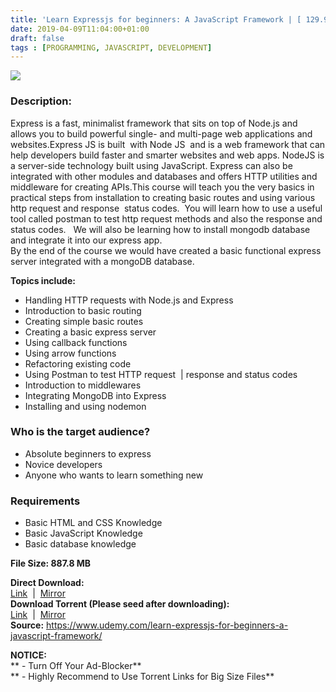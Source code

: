 ```yaml
---
title: 'Learn Expressjs for beginners: A JavaScript Framework | [ 129.99$ Course For Free]'
date: 2019-04-09T11:04:00+01:00
draft: false
tags : [PROGRAMMING, JAVASCRIPT, DEVELOPMENT]
---
```


[![](https://2.bp.blogspot.com/-HOKpKsOu4x8/XKxtTBgmwBI/AAAAAAAABbQ/vtTOagz1J8kQI9amBxPZrz5-lNeZIENSgCLcBGAs/s640/Learn-Expressjs-for-beginners-A-JavaScript-Framework.jpg)](https://2.bp.blogspot.com/-HOKpKsOu4x8/XKxtTBgmwBI/AAAAAAAABbQ/vtTOagz1J8kQI9amBxPZrz5-lNeZIENSgCLcBGAs/s1600/Learn-Expressjs-for-beginners-A-JavaScript-Framework.jpg)

  

### Description:

Express is a fast, minimalist framework that sits on top of Node.js and allows you to build powerful single- and multi-page web applications and websites.Express JS is built  with Node JS  and is a web framework that can help developers build faster and smarter websites and web apps. NodeJS is a server-side technology built using JavaScript. Express can also be integrated with other modules and databases and offers HTTP utilities and middleware for creating APIs.This course will teach you the very basics in practical steps from installation to creating basic routes and using various http request and response  status codes.  You will learn how to use a useful tool called postman to test http request methods and also the response and status codes.   We will also be learning how to install mongodb database and integrate it into our express app.  
By the end of the course we would have created a basic functional express server integrated with a mongoDB database.  

**Topics include:**  

*   Handling HTTP requests with Node.js and Express
*   Introduction to basic routing
*   Creating simple basic routes
*   Creating a basic express server
*   Using callback functions
*   Using arrow functions
*   Refactoring existing code
*   Using Postman to test HTTP request  | response and status codes
*   Introduction to middlewares
*   Integrating MongoDB into Express
*   Installing and using nodemon

### Who is the target audience?

*   Absolute beginners to express
*   Novice developers
*   Anyone who wants to learn something new

### Requirements

*   Basic HTML and CSS Knowledge
*   Basic JavaScript Knowledge
*   Basic database knowledge

**File Size: 887.8 MB**  
  
**Direct Download:**  
[Link](http://crowdurl.com/LearnExpressjsforlink1)  |  [Mirror](http://crowdurl.com/LearnExpressjsforlink2)   
**Download Torrent (Please seed after downloading):**  
[Link](http://crowdurl.com/LearnExpressjsfortorrent1)  |  [Mirror](http://crowdurl.com/LearnExpressjsfortorrent2)  
**Source:** https://www.udemy.com/learn-expressjs-for-beginners-a-javascript-framework/  

**NOTICE:**  
** - Turn Off Your Ad-Blocker**  
** - Highly Recommend to Use Torrent Links for Big Size Files**